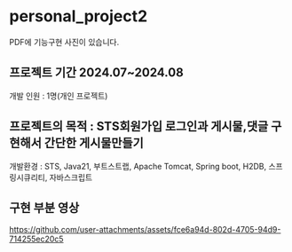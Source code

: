 # personal_project2

PDF에 기능구현 사진이 있습니다.

프로젝트 기간 2024.07~2024.08
----------------------------------------------------------------------------------------------------
개발 인원 : 1명(개인 프로젝트)

프로젝트의 목적 : STS회원가입 로그인과 게시물,댓글 구현해서 간단한 게시물만들기
----------------------------------------------------------------------------------------------------

개발환경 :  STS, Java21, 부트스트랩, Apache Tomcat, Spring boot, H2DB, 스프링시큐리티, 자바스크립트

구현 부분 영상
----------------------------------------------------------------------------------------------------
https://github.com/user-attachments/assets/fce6a94d-802d-4705-94d9-714255ec20c5

